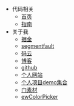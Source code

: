 * 代码相关
    * [首页](/)
    * [指南](/codes/CSVToArray.md)
* 关于我
    * [掘金](https://juejin.im/user/4054654613988718)
    * [segmentfault](https://segmentfault.com/u/xishui_5ac9a340a5484)
    * [码云](https://gitee.com/eveningwater)
    * [博客](https://www.cnblogs.com/eveningwater/)
    * [github](https://github.com/eveningwater)
    * [个人网站](https://www.eveningwater.com/)
    * [个人项目demo集合](https://www.eveningwater.com/my-web-projects/)
    * [门素材](https://www.17sucai.com/user/800544)
    * [ewColorPicker](https://www.eveningwater.com/ewColorPicker/)